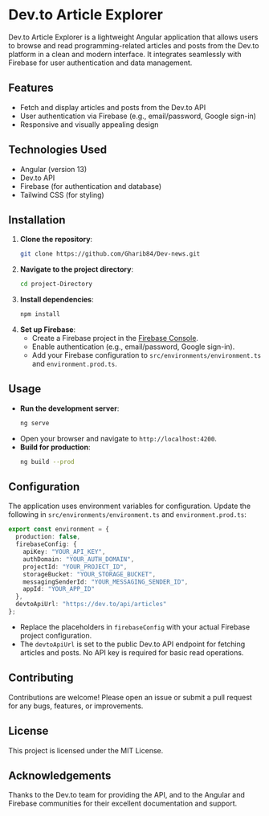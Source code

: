 # Dev.to Article Explorer

Dev.to Article Explorer is a lightweight Angular application that allows users to browse and read programming-related articles and posts from the Dev.to platform in a clean and modern interface. It integrates seamlessly with Firebase for user authentication and data management.

## Features

- Fetch and display articles and posts from the Dev.to API
- User authentication via Firebase (e.g., email/password, Google sign-in)
- Responsive and visually appealing design

## Technologies Used

- Angular (version 13)
- Dev.to API
- Firebase (for authentication and database)
- Tailwind CSS (for styling)

## Installation

1. **Clone the repository**:
   ```bash
   git clone https://github.com/Gharib84/Dev-news.git
   ```
2. **Navigate to the project directory**:
   ```bash
   cd project-Directory
   ```
3. **Install dependencies**:
   ```bash
   npm install
   ```
4. **Set up Firebase**:
   - Create a Firebase project in the [Firebase Console](https://console.firebase.google.com/).
   - Enable authentication (e.g., email/password, Google sign-in).
   - Add your Firebase configuration to `src/environments/environment.ts` and `environment.prod.ts`.

## Usage

- **Run the development server**:
   ```bash
   ng serve
   ```
- Open your browser and navigate to `http://localhost:4200`.
- **Build for production**:
   ```bash
   ng build --prod
   ```

## Configuration

The application uses environment variables for configuration. Update the following in `src/environments/environment.ts` and `environment.prod.ts`:

```typescript
export const environment = {
  production: false,
  firebaseConfig: {
    apiKey: "YOUR_API_KEY",
    authDomain: "YOUR_AUTH_DOMAIN",
    projectId: "YOUR_PROJECT_ID",
    storageBucket: "YOUR_STORAGE_BUCKET",
    messagingSenderId: "YOUR_MESSAGING_SENDER_ID",
    appId: "YOUR_APP_ID"
  },
  devtoApiUrl: "https://dev.to/api/articles"
};
```

- Replace the placeholders in `firebaseConfig` with your actual Firebase project configuration.
- The `devtoApiUrl` is set to the public Dev.to API endpoint for fetching articles and posts. No API key is required for basic read operations.

## Contributing

Contributions are welcome! Please open an issue or submit a pull request for any bugs, features, or improvements.

## License

This project is licensed under the MIT License.

## Acknowledgements

Thanks to the Dev.to team for providing the API, and to the Angular and Firebase communities for their excellent documentation and support.